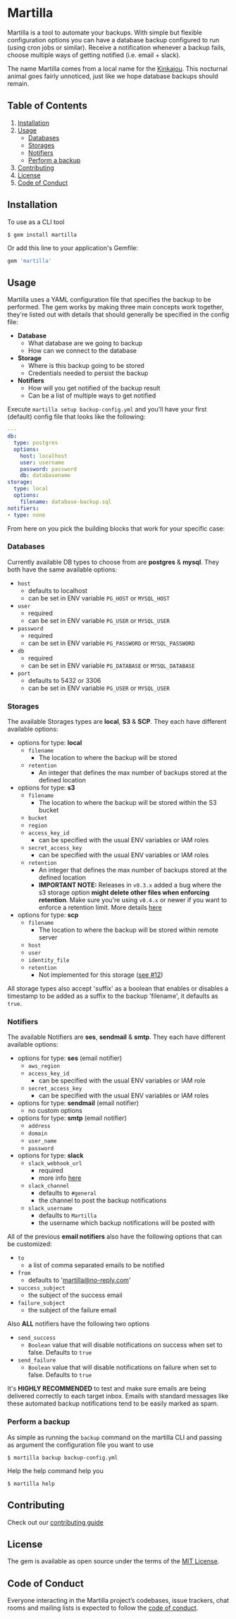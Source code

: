 # Martilla

Martilla is a tool to automate your backups. With simple but flexible configuration options you can have a database backup configured to run (using cron jobs or similar). Receive a notification whenever a backup fails, choose multiple ways of getting notified (i.e. email + slack).

The name Martilla comes from a local name for the [Kinkajou](https://en.wikipedia.org/wiki/Kinkajou). This nocturnal animal goes fairly unnoticed, just like we hope database backups should remain.

## Table of Contents

1. [Installation](https://github.com/fdoxyz/martilla#installation)
2. [Usage](https://github.com/fdoxyz/martilla#usage)
   * [Databases](https://github.com/fdoxyz/martilla#databases)
   * [Storages](https://github.com/fdoxyz/martilla#storages)
   * [Notifiers](https://github.com/fdoxyz/martilla#notifiers)
   * [Perform a backup](https://github.com/fdoxyz/martilla#perform-a-backup)
3. [Contributing](https://github.com/fdoxyz/martilla#contributing)
5. [License](https://github.com/fdoxyz/martilla#license)
6. [Code of Conduct](https://github.com/fdoxyz/martilla#code-of-conduct)

## Installation

To use as a CLI tool

    $ gem install martilla

Or add this line to your application's Gemfile:

```ruby
gem 'martilla'
```

## Usage

Martilla uses a YAML configuration file that specifies the backup to be performed. The gem works by making three main concepts work together, they're listed out with details that should generally be specified in the config file:

 - **Database**
   - What database are we going to backup
   - How can we connect to the database
 - **Storage**
   - Where is this backup going to be stored
   - Credentials needed to persist the backup
 - **Notifiers**
   - How will you get notified of the backup result
   - Can be a list of multiple ways to get notified

Execute `martilla setup backup-config.yml` and you'll have your first (default) config file that looks like the following:

```yaml
---
db:
  type: postgres
  options:
    host: localhost
    user: username
    password: password
    db: databasename
storage:
  type: local
  options:
    filename: database-backup.sql
notifiers:
- type: none
```

From here on you pick the building blocks that work for your specific case:

### Databases

Currently available DB types to choose from are **postgres** & **mysql**. They both have the same available options:
 - `host`
   - defaults to localhost
   - can be set in ENV variable `PG_HOST` or `MYSQL_HOST`
 - `user`
   - required
   - can be set in ENV variable `PG_USER` or `MYSQL_USER`
 - `password`
   - required
   - can be set in ENV variable `PG_PASSWORD` or `MYSQL_PASSWORD`
 - `db`
   - required
   - can be set in ENV variable `PG_DATABASE` or `MYSQL_DATABASE`
 - `port`
   - defaults to 5432 or 3306
   - can be set in ENV variable `PG_USER` or `MYSQL_USER`

### Storages

The available Storages types are **local**, **S3** & **SCP**. They each have different available options:
 - options for type: **local**
   - `filename`
     - The location to where the backup will be stored
   - `retention`
     - An integer that defines the max number of backups stored at the defined location
 - options for type: **s3**
   - `filename`
     - The location to where the backup will be stored within the S3 bucket
   - `bucket`
   - `region`
   - `access_key_id`
     - can be specified with the usual ENV variables or IAM roles
   - `secret_access_key`
     - can be specified with the usual ENV variables or IAM roles
   - `retention`
     - An integer that defines the max number of backups stored at the defined location
     - **IMPORTANT NOTE:** Releases in `v0.3.x` added a bug where the s3 storage option **might delete other files when enforcing retention**. Make sure you're using `v0.4.x` or newer if you want to enforce a retention limit. More details [here](https://github.com/fdoxyz/martilla/issues/18)
 - options for type: **scp**
   - `filename`
     - The location to where the backup will be stored within remote server
   - `host`
   - `user`
   - `identity_file`
   - `retention`
     - Not implemented for this storage ([see #12](https://github.com/fdoxyz/martilla/issues/12))

All storage types also accept 'suffix' as a boolean that enables or disables a timestamp to be added as a suffix to the backup 'filename', it defaults as `true`.

### Notifiers

The available Notifiers are **ses**, **sendmail** & **smtp**. They each have different available options:
  - options for type: **ses** (email notifier)
    - `aws_region`
    - `access_key_id`
      - can be specified with the usual ENV variables or IAM role
    - `secret_access_key`
      - can be specified with the usual ENV variables or IAM roles
  - options for type: **sendmail** (email notifier)
    - no custom options
  - options for type: **smtp** (email notifier)
    - `address`
    - `domain`
    - `user_name`
    - `password`
  - options for type: **slack**
    - `slack_webhook_url`
      - required
      - more info [here](https://api.slack.com/messaging/webhooks)
    - `slack_channel`
      - defaults to `#general`
      - the channel to post the backup notifications
    - `slack_username`
      - defaults to `Martilla`
      - the username which backup notifications will be posted with

All of the previous **email notifiers** also have the following options that can be customized:
  - `to`
    - a list of comma separated emails to be notified
  - `from`
    - defaults to 'martilla@no-reply.com'
  - `success_subject`
    - the subject of the success email
  - `failure_subject`
    - the subject of the failure email

Also **ALL** notifiers have the following two options
  - `send_success`
    - `Boolean` value that will disable notifications on success when set to false. Defaults to `true`
  - `send_failure`
    - `Boolean` value that will disable notifications on failure when set to false. Defaults to `true`

It's **HIGHLY RECOMMENDED** to test and make sure emails are being delivered correctly to each target inbox. Emails with standard messages like these automated backup notifications tend to be easily marked as spam.

### Perform a backup

As simple as running the `backup` command on the martilla CLI and passing as argument the configuration file you want to use

    $ martilla backup backup-config.yml

Help the help command help you

    $ martilla help

## Contributing

Check out our [contributing guide](https://github.com/fdoxyz/martilla/blob/master/CONTRIBUTING.md)

## License

The gem is available as open source under the terms of the [MIT License](https://opensource.org/licenses/MIT).

## Code of Conduct

Everyone interacting in the Martilla project’s codebases, issue trackers, chat rooms and mailing lists is expected to follow the [code of conduct](https://github.com/fdoxyz/martilla/blob/master/CODE_OF_CONDUCT.md).
